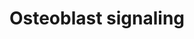 ---
annotations:
- id: CL:0000062
  parent: native cell
  type: Cell Type Ontology
  value: osteoblast
- id: PW:0000650
  parent: signaling pathway
  type: Pathway Ontology
  value: signaling pathway pertinent to development
- id: PW:0000003
  parent: signaling pathway
  type: Pathway Ontology
  value: signaling pathway
authors:
- MaintBot
- Egonw
- Mkutmon
- Eweitz
description: ''
last-edited: 2021-05-21
organisms:
- Bos taurus
redirect_from:
- /index.php/Pathway:WP1074
- /instance/WP1074
revision: null
schema-jsonld:
- '@context': https://schema.org/
  '@id': https://wikipathways.github.io/pathways/WP1074.html
  '@type': Dataset
  creator:
    '@type': Organization
    name: WikiPathways
  description: ''
  keywords:
  - BGLAP
  - COL1A1
  - FGF23
  - IBSP
  - INTB3
  - ITGAV
  - Na+
  - PDGF-BB
  - PDGFB
  - PDGFRA
  - PDGFRB
  - PTH
  - PTH1R
  - Phosphate
  - SLC17A2
  - TNFRSF11B
  - TNFSF11
  - Vitmain D
  license: CC0
  name: Osteoblast signaling
seo: CreativeWork
title: Osteoblast signaling
wpid: WP1074
---